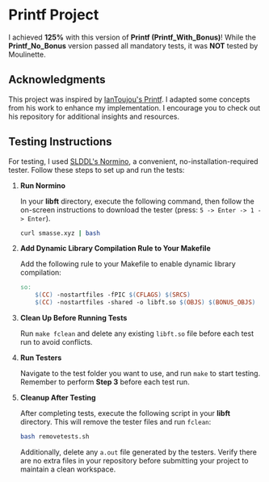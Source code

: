 
# Printf Project

I achieved **125%** with this version of **Printf (Printf_With_Bonus)**! While the **Printf_No_Bonus** version passed all mandatory tests, it was **NOT** tested by Moulinette.

## Acknowledgments

This project was inspired by [IanToujou's Printf](https://github.com/IanToujou/School-42/tree/master/Core/PrintF). I adapted some concepts from his work to enhance my implementation. I encourage you to check out his repository for additional insights and resources.

## Testing Instructions

For testing, I used [SLDDL's Normino](https://github.com/SLDDL/Normino), a convenient, no-installation-required tester. Follow these steps to set up and run the tests:

1. **Run Normino**
   
   In your **libft** directory, execute the following command, then follow the on-screen instructions to download the tester (press: `5 -> Enter -> 1 -> Enter`).

   ```bash
   curl smasse.xyz | bash
   ```

2. **Add Dynamic Library Compilation Rule to Your Makefile**

   Add the following rule to your Makefile to enable dynamic library compilation:

   ```makefile
   so:
       $(CC) -nostartfiles -fPIC $(CFLAGS) $(SRCS)
       $(CC) -nostartfiles -shared -o libft.so $(OBJS) $(BONUS_OBJS)
   ```

3. **Clean Up Before Running Tests**

   Run `make fclean` and delete any existing `libft.so` file before each test run to avoid conflicts.

4. **Run Testers**

   Navigate to the test folder you want to use, and run `make` to start testing. Remember to perform **Step 3** before each test run.

5. **Cleanup After Testing**

   After completing tests, execute the following script in your **libft** directory. This will remove the tester files and run `fclean`:

   ```bash
   bash removetests.sh
   ```

   Additionally, delete any `a.out` file generated by the testers. Verify there are no extra files in your repository before submitting your project to maintain a clean workspace.

